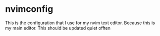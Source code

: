 # nvimconfig
This is the configuration that I use for my nvim text editor. Because this is my main editor. This should be updated quiet offten
